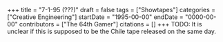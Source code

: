 +++
title = "7-1-95 (???)"
draft = false
tags = ["Showtapes"]
categories = ["Creative Engineering"]
startDate = "1995-00-00"
endDate = "0000-00-00"
contributors = ["The 64th Gamer"]
citations = []
+++
TODO:
It is unclear if this is supposed to be the Chile tape released on the same day.
